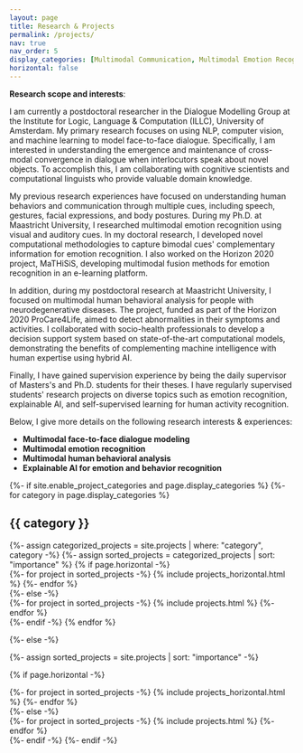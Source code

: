 ```yaml
---
layout: page
title: Research & Projects
permalink: /projects/
nav: true
nav_order: 5
display_categories: [Multimodal Communication, Multimodal Emotion Recognition, Interpretable & Explainable AI, Multimodal Human Behavior Analysis, Facial Recognition] 
horizontal: false
---
```

**Research scope and interests**: 

I am currently a postdoctoral researcher in the Dialogue Modelling Group at the Institute for Logic, Language & Computation (ILLC), University of Amsterdam. My primary research focuses on using NLP, computer vision, and machine learning to model face-to-face dialogue. Specifically, I am interested in understanding the emergence and maintenance of cross-modal convergence in dialogue when interlocutors speak about novel objects. To accomplish this, I am collaborating with cognitive scientists and computational linguists who provide valuable domain knowledge.

My previous research experiences have focused on understanding human behaviors and communication through multiple cues, including speech, gestures, facial expressions, and body postures. During my Ph.D. at Maastricht University, I researched multimodal emotion recognition using visual and auditory cues. In my doctoral research, I developed novel computational methodologies to capture bimodal cues' complementary information for emotion recognition. I also worked on the Horizon 2020 project, MaTHiSiS, developing multimodal fusion methods for emotion recognition in an e-learning platform.

In addition, during my postdoctoral research at Maastricht University, I focused on multimodal human behavioral analysis for people with neurodegenerative diseases. The project, funded as part of the Horizon 2020 ProCare4Life, aimed to detect abnormalities in their symptoms and activities. I collaborated with socio-health professionals to develop a decision support system based on state-of-the-art computational models, demonstrating the benefits of complementing machine intelligence with human expertise using hybrid AI.

Finally, I have gained supervision experience by being the daily supervisor of Masters's and Ph.D. students for their theses. I have regularly supervised students' research projects on diverse topics such as emotion recognition, explainable AI, and self-supervised learning for human activity recognition.

Below, I give more details on the following research interests & experiences:

* **Multimodal face-to-face dialogue modeling**
* **Multimodal emotion recognition**
* **Multimodal human behavioral analysis**
* **Explainable AI for emotion and behavior recognition**

<!-- pages/projects.md -->

<div class="projects">
{%- if site.enable_project_categories and page.display_categories %}
  <!-- Display categorized projects -->
  {%- for category in page.display_categories %}
  <h2 class="category">{{ category }}</h2>
  {%- assign categorized_projects = site.projects | where: "category", category -%}
  {%- assign sorted_projects = categorized_projects | sort: "importance" %}
  <!-- Generate cards for each project -->
  {% if page.horizontal -%}
  <div class="container">
    <div class="row row-cols-2">
    {%- for project in sorted_projects -%}
      {% include projects_horizontal.html %}
    {%- endfor %}
    </div>
  </div>
  {%- else -%}
  <div class="grid">
    {%- for project in sorted_projects -%}
      {% include projects.html %}
    {%- endfor %}
  </div>
  {%- endif -%}
  {% endfor %}

{%- else -%}

<!-- Display projects without categories -->

  {%- assign sorted_projects = site.projects | sort: "importance" -%}

<!-- Generate cards for each project -->

  {% if page.horizontal -%}

<div class="container">
    <div class="row row-cols-2">
    {%- for project in sorted_projects -%}
      {% include projects_horizontal.html %}
    {%- endfor %}
    </div>
  </div>
  {%- else -%}
  <div class="grid">
    {%- for project in sorted_projects -%}
      {% include projects.html %}
    {%- endfor %}
  </div>
  {%- endif -%}
{%- endif -%}
</div>

